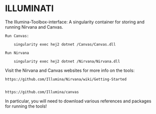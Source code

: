 # ILLUMINATI
The Illumina-Toolbox-interface: A singularity container for storing and running Nirvana and Canvas. 

	Run Canvas:

		singularity exec hej2 dotnet /Canvas/Canvas.dll

	Run Nirvana

		singularity exec hej2 dotnet /Nirvana/Nirvana.dll


Visit the Nirvana and Canvas websites for more info on the tools:

		
	https://github.com/Illumina/Nirvana/wiki/Getting-Started


	https://github.com/Illumina/canvas


In particular, you will need to download various references and packages for running the tools!
